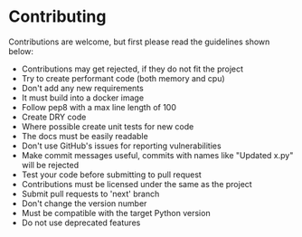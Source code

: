 # Contributing
Contributions are welcome, but first please read the guidelines shown below:

- Contributions may get rejected, if they do not fit the project
- Try to create performant code (both memory and cpu)
- Don't add any new requirements
- It must build into a docker image
- Follow pep8 with a max line length of 100
- Create DRY code
- Where possible create unit tests for new code
- The docs must be easily readable
- Don't use GitHub's issues for reporting vulnerabilities
- Make commit messages useful, commits with names like "Updated x.py" will be rejected
- Test your code before submitting to pull request
- Contributions must be licensed under the same as the project
- Submit pull requests to 'next' branch
- Don't change the version number
- Must be compatible with the target Python version
- Do not use deprecated features
